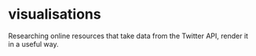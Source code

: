 visualisations
==============


Researching online resources that take data from the Twitter API, render it in a useful way.
